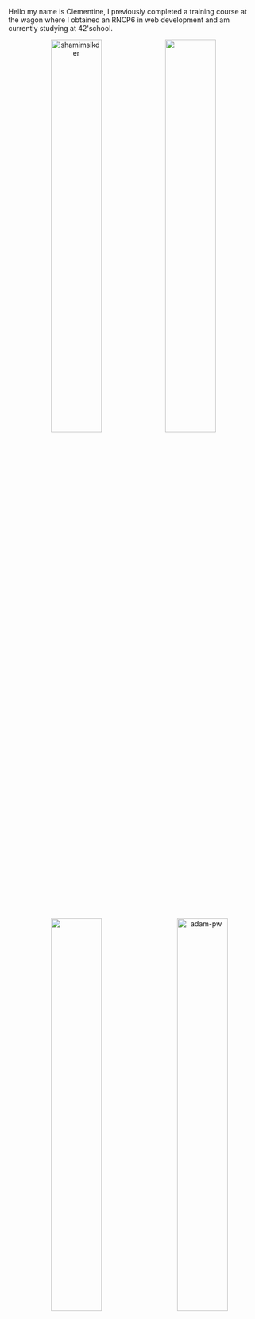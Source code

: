 <p>Hello my name is Clementine, I previously completed a training course at the wagon where I obtained an RNCP6 in web development and am currently studying at 42'school.</p>

<p align="center"><img width="45%" src="https://github-readme-streak-stats.herokuapp.com/?user=clemcheyrou&theme=gotham&show_icons=true" alt="shamimsikder"/>

<img width="45%" src="https://github-readme-stats-ten-gilt.vercel.app/api?username=clemcheyrou&show_icons=true&theme=gotham"/>
</p>

<p align="center"><img  width="45%" src="https://github-readme-stats.vercel.app/api/top-langs/?username=clemcheyrou&theme=gotham&hide=python,roff"/>
<img width="45%" align="right" src="https://github.com/Adam-pw/Adam-pw/blob/main/animation_500_kxa883sd.gif" alt="adam-pw" />

</p>
